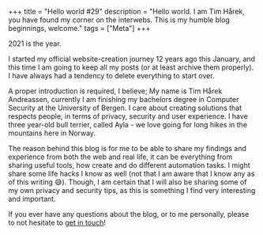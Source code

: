 +++
title = "Hello world #29"
description = "Hello world. I am Tim Hårek, you have found my corner on the interwebs. This is my humble blog beginnings, welcome." 
tags = ["Meta"]
+++

2021 is the year.

I started my official website-creation journey 12 years ago this January, and
this time I am going to keep all my posts (or at least archive them properly). I
have always had a tendency to delete everything to start over.

A proper introduction is required, I believe; My name is Tim Hårek Andreassen,
currently I am finishing my bachelors degree in Computer Security at the
University of Bergen. I care about creating solutions that respects people, in
terms of privacy, security and user experience. I have three year-old bull
terrier, called Ayla - we love going for long hikes in the mountains here in
Norway.

The reason behind this blog is for me to be able to share my findings and
experience from both the web and real life, it can be everything from sharing
useful tools, how create and do different automation tasks. I might share some
life hacks I know as well (not that I am aware that I know any as of this
writing 😅). Though, I am certain that I will also be sharing some of my own
privacy and security tips, as this is something I find very interesting and
important.

If you ever have any questions about the blog, or to me personally, please to
not hesitate to [get in touch](/connect)!
